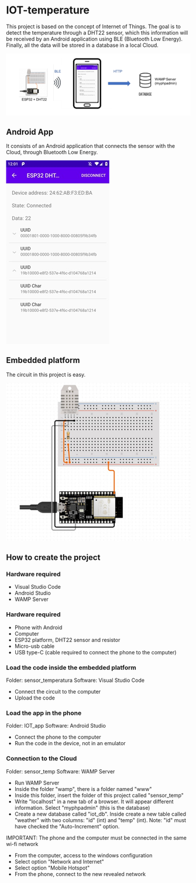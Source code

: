 # IOT-temperature
This project is based on the concept of Internet of Things. The goal is to detect the temperature through a DHT22 sensor, which this information will be received by an Android application using BLE (Bluetooth Low Energy). Finally, all the data will be stored in a database in a local Cloud.

![alt text](https://github.com/larovi99/IOT-temperature/blob/main/images/diagram.png)

## Android App
It consists of an Android application that connects the sensor with the Cloud, through Bluetooth Low Energy.

![alt text](https://github.com/larovi99/IOT-temperature/blob/main/images/app.jpg)

## Embedded platform
The circuit in this project is easy.

![alt text](https://github.com/larovi99/IOT-temperature/blob/main/images/circuit.jpg)


## How to create the project
### Hardware required
- Visual Studio Code
- Android Studio
- WAMP Server

### Hardware required
- Phone with Android
- Computer
- ESP32 platform, DHT22 sensor and resistor
- Micro-usb cable
- USB type-C (cable required to connect the phone to the computer)

### Load the code inside the embedded platform
Folder: sensor_temperatura
Software: Visual Studio Code
- Connect the circuit to the computer
- Upload the code

### Load the app in the phone
Folder: IOT_app
Software: Android Studio
- Connect the phone to the computer
- Run the code in the device, not in an emulator

### Connection to the Cloud
Folder: sensor_temp
Software: WAMP Server
- Run WAMP Server
- Inside the folder "wamp", there is a folder named "www"
- Inside this folder, insert the folder of this project called "sensor_temp"
- Write "localhost" in a new tab of a browser. It will appear different information. Select "myphpadmin" (this is the database)
- Create a new database called "iot_db". Inside create a new table called "weather" with two columns: "id" (int) and "temp" (int). Note: "id" must have checked the "Auto-Increment" option.

IMPORTANT: The phone and the computer must be connected in the same wi-fi network
-  From the computer, access to the windows configuration
-  Select option "Network and Internet"
-  Select option "Mobile Hotspot"
-  From the phone, connect to the new revealed network


